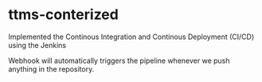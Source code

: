 # ttms-conterized

Implemented the Continous Integration and Continous Deployment (CI/CD) using the Jenkins

Webhook will automatically triggers the pipeline whenever we push anything in the repository.
